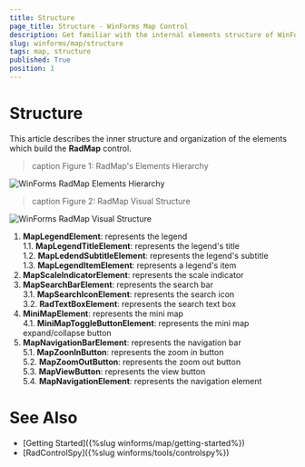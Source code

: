 ```yaml
---
title: Structure
page_title: Structure - WinForms Map Control
description: Get familiar with the internal elements structure of WinForms Map.
slug: winforms/map/structure
tags: map, structure
published: True
position: 1 
---
```


# Structure

This article describes the inner structure and organization of the elements which build the __RadMap__ control.
        
>caption Figure 1: RadMap's Elements Hierarchy

![WinForms RadMap Elements Hierarchy](images/map-structure001.png)

>caption Figure 2: RadMap Visual Structure

![WinForms RadMap Visual Structure](images/map-structure002.png)

1. __MapLegendElement__: represents the legend  
  1.1. __MapLegendTitleElement__: represents the legend's title  
  1.2. __MapLedendSubtitleElement__: represents the legend's subtitle  
  1.3. __MapLegendItemElement__: represents a legend's item
2. __MapScaleIndicatorElement__: represents the scale indicator
3. __MapSearchBarElement__: represents the search bar  
  3.1. __MapSearchIconElement__: represents the search icon  
  3.2. __RadTextBoxElement__: represents the search text box
4. __MiniMapElement__: represents the mini map  
  4.1. __MiniMapToggleButtonElement__: represents the mini map expand/collapse button
5. __MapNavigationBarElement__: represents the navigation bar  
  5.1. __MapZoonInButton__: represents the zoom in button  
  5.2. __MapZoomOutButton__: represents the zoom out button  
  5.3. __MapViewButton__: represents the view button  
  5.4. __MapNavigationElement__: represents the navigation element


# See Also
* [Getting Started]({%slug winforms/map/getting-started%})
* [RadControlSpy]({%slug winforms/tools/controlspy%})
            
